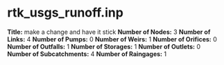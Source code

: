 # rtk_usgs_runoff.inp
**Title:** make a change and have it stick
**Number of Nodes:** 3
**Number of Links:** 4
**Number of Pumps:** 0
**Number of Weirs:** 1
**Number of Orifices:** 0
**Number of Outfalls:** 1
**Number of Storages:** 1
**Number of Outlets:** 0
**Number of Subcatchments:** 4
**Number of Raingages:** 1
